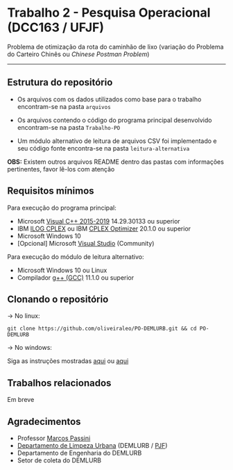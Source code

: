 
# Trabalho 2 - Pesquisa Operacional (DCC163 / UFJF)

Problema de otimização da rota do caminhão de lixo (variação do Problema do Carteiro Chinês ou *Chinese Postman Problem*)

---

## Estrutura do repositório

- Os arquivos com os dados utilizados como base para o trabalho encontram-se na pasta `arquivos`

- Os arquivos contendo o código do programa principal desenvolvido encontram-se na pasta `Trabalho-PO`

- Um módulo alternativo de leitura de arquivos CSV foi implementado e seu código fonte encontra-se na pasta `leitura-alternativa`

**OBS:** Existem outros arquivos README dentro das pastas com informações pertinentes, favor lê-los com atenção

## Requisitos mínimos

Para execução do programa principal:

- Microsoft [Visual C++ 2015-2019](https://support.microsoft.com/en-us/topic/the-latest-supported-visual-c-downloads-2647da03-1eea-4433-9aff-95f26a218cc0) 14.29.30133 ou superior
- IBM [ILOG CPLEX](https://www.ibm.com/products/ilog-cplex-optimization-studio) ou IBM [CPLEX Optimizer](https://www.ibm.com/analytics/cplex-optimizer) 20.1.0 ou superior
- Microsoft Windows 10
- [Opcional] Microsoft [Visual Studio](https://visualstudio.microsoft.com/) (Community)


Para execução do módulo de leitura alternativo:

- Microsoft Windows 10 ou Linux
- Compilador [g++ (GCC)](https://www.gnu.org/software/gcc/) 11.1.0 ou superior

## Clonando o repositório

-> No linux:

```
git clone https://github.com/oliveiraleo/PO-DEMLURB.git && cd PO-DEMLURB
```

-> No windows:

Siga as instruções mostradas [aqui](https://docs.github.com/pt/github/creating-cloning-and-archiving-repositories/cloning-a-repository-from-github/cloning-a-repository) ou [aqui](https://dicasdeprogramacao.com.br/como-instalar-o-git-no-windows/)

## Trabalhos relacionados

Em breve

## Agradecimentos
- Professor [Marcos Passini](http://lattes.cnpq.br/3319101799280232)
- [Departamento de Limpeza Urbana](https://demlurb.pjf.mg.gov.br/apresentacao.php) (DEMLURB / [PJF](https://www.pjf.mg.gov.br/))
- Departamento de Engenharia do DEMLURB
- Setor de coleta do DEMLURB